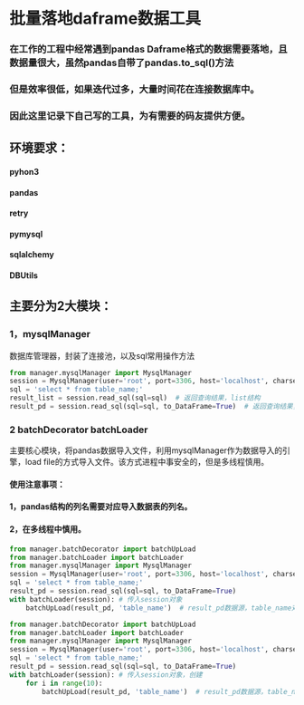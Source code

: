 # 批量落地daframe数据工具
### 在工作的工程中经常遇到pandas Daframe格式的数据需要落地，且数据量很大，虽然pandas自带了pandas.to_sql()方法
### 但是效率很低，如果迭代过多，大量时间花在连接数据库中。
### 因此这里记录下自己写的工具，为有需要的码友提供方便。

## 环境要求：
#### pyhon3
#### pandas
#### retry
#### pymysql
#### sqlalchemy
#### DBUtils

## 主要分为2大模块：
### 1，mysqlManager 
数据库管理器，封装了连接池，以及sql常用操作方法

```python
from manager.mysqlManager import MysqlManager
session = MysqlManager(user='root', port=3306, host='localhost', charset='utf8', db='test', password='x')
sql = 'select * from table_name;'
result_list = session.read_sql(sql=sql)  # 返回查询结果，list结构
result_pd = session.read_sql(sql=sql, to_DataFrame=True)  # 返回查询结果，pandas结构

```
### 2 batchDecorator batchLoader
主要核心模块，将pandas数据导入文件，利用mysqlManager作为数据导入的引擎，load file的方式导入文件。该方式进程中事安全的，但是多线程慎用。
#### 使用注意事项：
#### 1，pandas结构的列名需要对应导入数据表的列名。
#### 2，在多线程中慎用。


```python
from manager.batchDecorator import batchUpLoad
from manager.batchLoader import batchLoader
from manager.mysqlManager import MysqlManager
session = MysqlManager(user='root', port=3306, host='localhost', charset='utf8', db='test', password='x')
sql = 'select * from table_name;'
result_pd = session.read_sql(sql=sql, to_DataFrame=True)
with batchLoader(session): # 传入session对象
    batchUpLoad(result_pd, 'table_name')  # result_pd数据源，table_name对应的表名
```

```python
from manager.batchDecorator import batchUpLoad
from manager.batchLoader import batchLoader
from manager.mysqlManager import MysqlManager
session = MysqlManager(user='root', port=3306, host='localhost', charset='utf8', db='test', password='x')
sql = 'select * from table_name;'
result_pd = session.read_sql(sql=sql, to_DataFrame=True)
with batchLoader(session): # 传入session对象，创建
    for i in range(10):
        batchUpLoad(result_pd, 'table_name')  # result_pd数据源，table_name对应的表名
```
